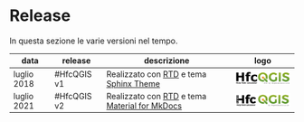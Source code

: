 # Release

In questa sezione le varie versioni nel tempo.

data         | release      | descrizione | logo
-------------|--------------|-------------|------
luglio 2018  | #HfcQGIS v1  | Realizzato con [RTD](https://docs.readthedocs.io/en/latest/index.html) e tema [Sphinx Theme](https://github.com/rtfd/sphinx_rtd_theme) | <a href="http://hfcqgis.opendatasicilia.it/it/latest/" target="_blank"><img src="../img/logo_hfc_00.png" alt="#HfcQGIS v1"  width="150" class="immagonobox" title="#HfcQGIS v1"></a>
luglio 2021  | #HfcQGIS v2  | Realizzato con [RTD](https://docs.readthedocs.io/en/latest/index.html) e tema [Material for MkDocs](https://squidfunk.github.io/mkdocs-material/) | <a href="https://hfcqgis-md.readthedocs.io/it/latest/" target="_blank"><img src="../img/logo_hfc_home.png" alt="#HfcQGIS v2"  width="150" class="immagonobox" title="#HfcQGIS v2"></a>

